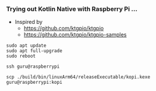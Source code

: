 ### Trying out Kotlin Native with Raspberry Pi ...

- Inspired by
    - https://github.com/ktgpio/ktgpio
    - https://github.com/ktgpio/ktgpio-samples

```shell
sudo apt update
sudo apt full-upgrade
sudo reboot
```

```shell
ssh guru@raspberrypi
```

```shell
scp ./build/bin/linuxArm64/releaseExecutable/kopi.kexe guru@raspberrypi:kopi
```
